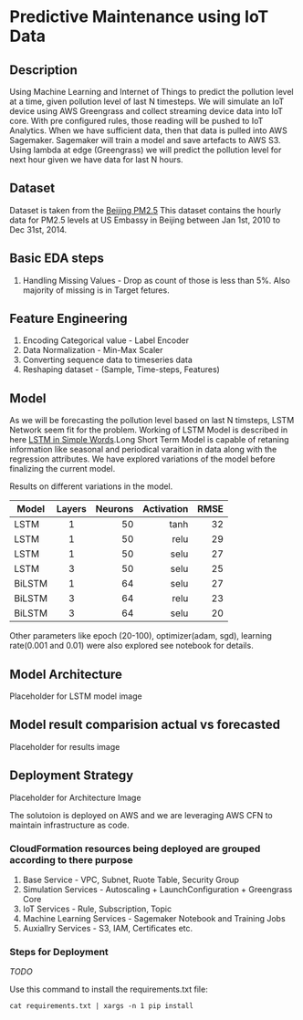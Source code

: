 # Predictive Maintenance using IoT Data

## Description
Using Machine Learning and Internet of Things to predict the pollution level at a time, given pollution level of last N timesteps.
We will simulate an IoT device using AWS Greengrass and collect streaming device data into IoT core. With pre configured rules, those reading will be pushed to IoT Analytics.
When we have sufficient data, then that data is pulled into AWS Sagemaker. Sagemaker will train a model and save artefacts to AWS S3.
Using lambda at edge (Greengrass) we will predict the pollution level for next hour given we have data for last N hours. 

## Dataset

Dataset is taken from the [Beijing PM2.5](https://archive.ics.uci.edu/ml/datasets/Beijing+PM2.5+Data)
This dataset contains the hourly data for PM2.5 levels at US Embassy in Beijing between Jan 1st, 2010 to Dec 31st, 2014.

## Basic EDA steps 

1. Handling Missing Values - Drop as count of those is less than 5%. Also majority of missing is in Target fetures.

## Feature Engineering

1. Encoding Categorical value - Label Encoder
2. Data Normalization - Min-Max Scaler
3. Converting sequence data to timeseries data
4. Reshaping dataset - (Sample, Time-steps, Features)

## Model
As we will be forecasting the pollution level based on last N timsteps, LSTM Network seem fit for the problem. Working of LSTM Model is described in here [LSTM in Simple Words](https://medium.com/the-innovation/lstm-introduction-in-simple-words-fe544a45f1e7).Long Short Term Model is capable of retaning information like seasonal and periodical varaition in data along with the regression attributes. We have explored variations of the model before finalizing the current model.

Results on different variations in the model.

| Model     | Layers  | Neurons |  Activation | RMSE  |
| ----------|:-------:| -------:| -----------:| -----:|
| LSTM      | 1       | 50      |  tanh       |  32   |
| LSTM      | 1       | 50      |  relu       |  29   |
| LSTM      | 1       | 50      |  selu       |  27   |
| LSTM      | 3       | 50      |  selu       |  25   |
| BiLSTM    | 1       | 64      |  selu       |  27   |
| BiLSTM    | 3       | 64      |  relu       |  23   |
| BiLSTM    | 3       | 64      |  selu       |  20   |

Other parameters like epoch (20-100), optimizer(adam, sgd), learning rate(0.001 and 0.01) were also explored see notebook for details.

## Model Architecture

Placeholder for LSTM model image

## Model result comparision actual vs forecasted

Placeholder for results image

## Deployment Strategy

Placeholder for Architecture Image

The solutoion is deployed on AWS and we are leveraging AWS CFN to maintain infrastructure as code. 

### CloudFormation resources being deployed are grouped according to there purpose

1. Base Service - VPC, Subnet, Ruote Table, Security Group
2. Simulation Services -  Autoscaling + LaunchConfiguration + Greengrass Core
3. IoT Services -  Rule, Subscription, Topic
4. Machine Learning Services - Sagemaker Notebook and Training Jobs
5. Auxiallry Services -  S3, IAM, Certificates etc.

### Steps for Deployment

*TODO*

Use this command to install the requirements.txt file:

``` cat requirements.txt | xargs -n 1 pip install ```

